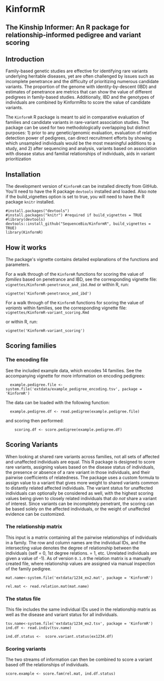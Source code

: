 # KinformR
## The Kinship Informer: An R package for relationship-informed pedigree and variant scoring


## Introduction

Family-based genetic studies are effective for identifying rare variants underlying heritable diseases, yet are often challenged by issues such as incomplete penetrance and the difficulty of prioritizing numerous candidate variants. The proportion of the genome with identity-by-descent (IBD) and estimates of penetrance are metrics that can show the value of different pedigrees in family-based studies. Additionally, IBD and the genotypes of individuals are combined by KinformRto to score the value of candidate variants.

The `KinformR` R package is meant to aid in comparative evaluation of families and candidate variants in rare-variant association studies. The package can be used for two methodologically overlapping but distinct purposes: 1) prior to any genetic/genomic evaluation, evaluation of relative detection power of pedigrees, can direct recruitment efforts by showing which unsampled individuals would be the most meaningful additions to a study, and 2) after sequencing and analysis,  variants based on association with disease status and familial  relationships of individuals, aids in variant prioritization


## Installation

The development version of `KinformR` can be installed directly from GitHub. You'll need to have the R package `devtools` installed and loaded. Also note if the build_vignettes option is set to true, you will need to have the R package `knitr` installed.

```
#install.packages("devtools")
#install.packages("knitr") #required if build_vignettes = TRUE
#library(devtools)
devtools::install_github("SequenceBio/KinformR", build_vignettes = TRUE)
library(KinformR)
```

## How it works

The package's vignette contains detailed explanations of the functions and parameters.

For a walk through of the `KinformR` functions for scoring the value of *families* based on penetrance and IBD, see the corresponding vignette file:
`vignettes/KinformR-penetrance_and_ibd.Rmd`
or within R, run:
```
vignette('KinformR-penetrance_and_ibd')
```

For a walk through of the `KinformR` functions for scoring the value of *variants* within families, see the corresponding vignette file:
`vignettes/KinformR-variant_scoring.Rmd`

or within R, run:
```
vignette('KinformR-variant_scoring')
```

## Scoring families

### The encoding file

See the included example data, which encodes 14 families. See the accompanying vignette for more information on encoding pedigrees:
```
  example.pedigree.file <-system.file('extdata/example_pedigree_encoding.tsv', package = 'KinformR')
```
The data can be loaded with the following function:
```
  example.pedigree.df <- read.pedigree(example.pedigree.file)
```
and scoring then performed:
```
    scoring.df <- score.pedigree(example.pedigree.df)
```

## Scoring Variants

When looking at shared rare variants across families, not all sets of affected and unaffected individuals are equal. This R package is designed to score rare variants, assigning values based on the disease status of individuals, the presence or absence of a rare variant in those individuals, and their pairwise coefficients of relatedness. The package uses a custom formula to assign value to a variant that gives more weight to shared variants common to distantly related affected individuals. The variant status for unaffected individuals can optionally be considered as well, with the highest scoring values being given to closely related individuals that *do not* share a variant of interest. Since variants can be incompletely penetrant, the scoring can be based solely on the affected individuals, or the weight of unaffected evidence can be customized.


### The relationship matrix

This input is a matrix containing all the pairwise relationships of individuals in a family. The row and column names are the individual IDs, and the intersecting value denotes the degree of relationship between the individuals (self = 0, 1st degree relations. = 1, etc. Unrelated individuals are given a value of -1). As of version `0.1.0` the relation matrix is a manually created file, where relationship values are assigned via manual inspection of the family pedigree.

```
mat.name<-system.file('extdata/1234_ex2.mat', package = 'KinformR')

rel.mat <- read.relation.mat(mat.name)
```

### The status file

This file includes the same individual IDs used in the relationship matrix as well as the disease and variant status for all individuals.

```
tsv.name<-system.file('extdata/1234_ex2.tsv', package = 'KinformR')
ind.df <- read.indiv(tsv.name)

ind.df.status <-  score.variant.status(ex1234.df)

```

### Scoring variants
The two streams of information can then be combined to score a variant based off the relationships of individuals.

```
score.example <- score.fam(rel.mat, ind.df.status)
```

